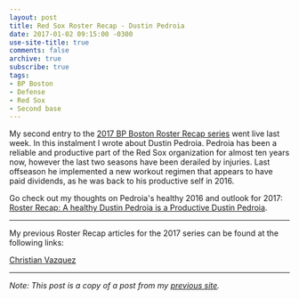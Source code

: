 ```yaml
---
layout: post
title: Red Sox Roster Recap - Dustin Pedroia
date: 2017-01-02 09:15:00 -0300
use-site-title: true
comments: false
archive: true
subscribe: true
tags:
- BP Boston
- Defense
- Red Sox
- Second base
---
```


My second entry to the <a href = "http://boston.locals.baseballprospectus.com/2017-red-sox-roster-recap-series/" target = "_blank"> 2017 BP Boston Roster Recap series</a> went live last week. In this instalment I wrote about Dustin Pedroia. 
Pedroia has been a reliable and productive part of the Red Sox organization for almost ten years now, however the last two 
seasons have been derailed by injuries. Last offseason he implemented a new workout regimen that appears to have paid dividends, 
as he was back to his productive self in 2016.

Go check out my thoughts on Pedroia's healthy 2016 and outlook for 2017: <a href = "http://boston.locals.baseballprospectus.com/2016/12/29/roster-recap-a-healthy-dustin-pedroia-is-a-productive-dustin-pedroia/" target = "_blank"> Roster Recap: A healthy Dustin Pedroia is a Productive 
Dustin Pedroia</a>.

---

My previous Roster Recap articles for the 2017 series can be found at the following links:

<a href = "https://christopherteeter.wordpress.com/2016/12/22/red-sox-roster-recap-bp-boston-christian-vazquez/" target = "_blank"> Christian Vazquez</a>

***

*Note: This post is a copy of a post from my <a href = "https://christopherteeter.wordpress.com/" target = "_blank"> previous site</a>.*